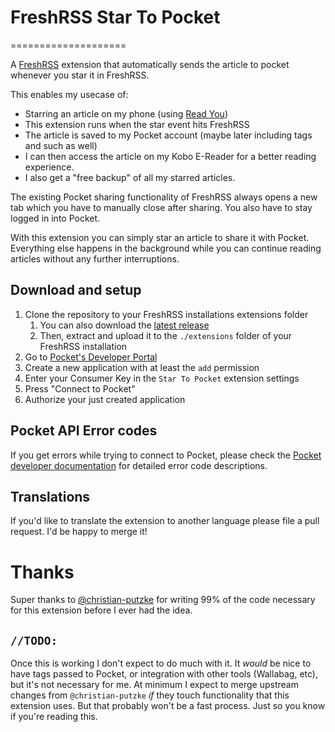 # FreshRSS Star To Pocket
====================

A [FreshRSS](https://freshrss.org/) extension that automatically sends the article to pocket whenever you star it in FreshRSS.

This enables my usecase of: 
- Starring an article on my phone (using [Read You](https://github.com/Ashinch/ReadYou))
- This extension runs when the star event hits FreshRSS
- The article is saved to my Pocket account (maybe later including tags and such as well)
- I can then access the article on my Kobo E-Reader for a better reading experience.
- I also get a "free backup" of all my starred articles.

The existing Pocket sharing functionality of FreshRSS always opens a new tab which you have to manually close after sharing. You also have to stay logged in into Pocket.

With this extension you can simply star an article to share it with Pocket. Everything else happens in the background while you can continue reading articles without any further interruptions.

## Download and setup

1. Clone the repository to your FreshRSS installations extensions folder
    1. You can also download the [latest release](https://github.com/huffstler/star-to-pocket/tags)
    1. Then, extract and upload it to the `./extensions` folder of your FreshRSS installation
1. Go to [Pocket's Developer Portal](https://getpocket.com/developer/apps/)
1. Create a new application with at least the `add` permission
1. Enter your Consumer Key in the `Star To Pocket` extension settings
1. Press "Connect to Pocket"
1. Authorize your just created application

## Pocket API Error codes

If you get errors while trying to connect to Pocket, please check the [Pocket developer documentation](https://getpocket.com/developer/docs/authentication) for detailed error code descriptions.

## Translations

If you'd like to translate the extension to another language please file a pull request. I'd be happy to merge it!

# Thanks

Super thanks to [@christian-putzke](https://github.com/christian-putzke) for writing 99% of the code necessary for this extension before I ever had the idea.

## `//TODO:`

Once this is working I don't expect to do much with it. It _would_ be nice to have tags passed to Pocket, or integration with other tools (Wallabag, etc), but it's not necessary for me. At minimum I expect to merge upstream changes from `@christian-putzke` _if_ they touch functionality that this extension uses. But that probably won't be a fast process. Just so you know if you're reading this.
